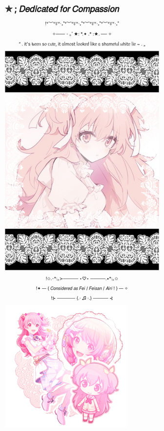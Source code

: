 # ✯ ; 𝐷𝑒𝑑𝑖𝑐𝑎𝑡𝑒𝑑 𝑓𝑜𝑟 𝐶𝑜𝑚𝑝𝑎𝑠𝑠𝑖𝑜𝑛
<p align="center">!꒷︶꒷꒥꒷‧₊˚꒷︶꒷꒥꒷‧₊˚꒷︶꒷꒥꒷‧₊˚꒷︶꒷꒥꒷‧₊˚

<p align="center">✧─── ･ ｡ﾟ★: *.✦ .* :★. ── ✧

<p align="center">“ . і𝗍's ᑲᥱᥱᥒ s᥆ ᥴᥙ𝗍ᥱ, і𝗍 ᥲᥣm᥆s𝗍 ᥣ᥆᥆kᥱძ ᥣіkᥱ ᥲ sһᥲmᥱ𝖿ᥙᥣ ᥕһі𝗍ᥱ ᥣіᥱ ~ . „

  ![image Alt](https://github.com/mmarshmary/hiw-to-do-this/blob/3bb3f3cdcf8b987348a4da902e849a87b3a19b78/Untitled76_20250217175718_1.png) 
![Image Alt](https://github.com/mmarshmary/hiw-to-do-this/blob/2afa26909ebc602eefc060673d68316bda4b074b/Untitled75_20250217174310.png) 
![image Alt](https://github.com/mmarshmary/hiw-to-do-this/blob/3bb3f3cdcf8b987348a4da902e849a87b3a19b78/Untitled76_20250217175718_1.png) 
<p align="center">!✩.･*:｡≻───── ⋆♡⋆ ─────.•*:｡✩

<p align="center">!✦ — { 𝐶𝑜𝑛𝑠𝑖𝑑𝑒𝑟𝑒𝑑 𝑎𝑠 𝐹𝑒𝑖 / 𝐹𝑒𝑖𝑠𝑎𝑛 / 𝐴𝑖𝑟𝑖 ! } — ✧

<p align="center">!⊱ ────── {.⋅ ♫ ⋅.} ───── ⊰

![image alt](https://github.com/mmarshmary/hiw-to-do-this/blob/97d6d4456d25cfc265743e574be2454df834d964/tumblr_093a21b70e8033ef7631119253f8355c_3c223870_400.gif) 
